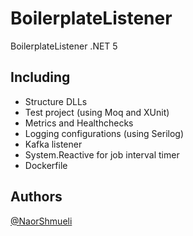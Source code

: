 ﻿# BoilerplateListener
BoilerplateListener .NET 5
 
## Including

 * Structure DLLs
 * Test project (using Moq and XUnit)
 * Metrics and Healthchecks
 * Logging configurations (using Serilog)
 * Kafka listener
 * System.Reactive for job interval timer
 * Dockerfile

## Authors

[@NaorShmueli](https://www.linkedin.com/in/naor-shmueli-681b06127)
 
